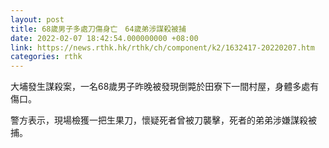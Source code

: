 ```yaml
---
layout: post
title: 68歲男子多處刀傷身亡　64歲弟涉謀殺被捕
date: 2022-02-07 18:42:54.000000000 +08:00
link: https://news.rthk.hk/rthk/ch/component/k2/1632417-20220207.htm
categories: rthk
---
```


大埔發生謀殺案，一名68歲男子昨晚被發現倒斃於田寮下一間村屋，身體多處有傷口。

警方表示，現場檢獲一把生果刀，懷疑死者曾被刀襲擊，死者的弟弟涉嫌謀殺被捕。
